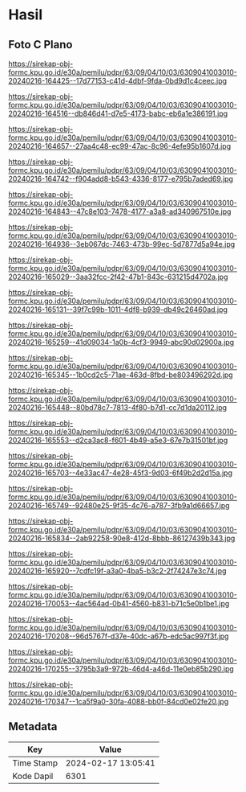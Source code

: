 # Hasil

## Foto C Plano

https://sirekap-obj-formc.kpu.go.id/e30a/pemilu/pdpr/63/09/04/10/03/6309041003010-20240216-164425--17d77153-c41d-4dbf-9fda-0bd9d1c4ceec.jpg

https://sirekap-obj-formc.kpu.go.id/e30a/pemilu/pdpr/63/09/04/10/03/6309041003010-20240216-164516--db846d41-d7e5-4173-babc-eb6a1e386191.jpg

https://sirekap-obj-formc.kpu.go.id/e30a/pemilu/pdpr/63/09/04/10/03/6309041003010-20240216-164657--27aa4c48-ec99-47ac-8c96-4efe95b1607d.jpg

https://sirekap-obj-formc.kpu.go.id/e30a/pemilu/pdpr/63/09/04/10/03/6309041003010-20240216-164742--f904add8-b543-4336-8177-e795b7aded69.jpg

https://sirekap-obj-formc.kpu.go.id/e30a/pemilu/pdpr/63/09/04/10/03/6309041003010-20240216-164843--47c8e103-7478-4177-a3a8-ad340967510e.jpg

https://sirekap-obj-formc.kpu.go.id/e30a/pemilu/pdpr/63/09/04/10/03/6309041003010-20240216-164936--3eb067dc-7463-473b-99ec-5d7877d5a94e.jpg

https://sirekap-obj-formc.kpu.go.id/e30a/pemilu/pdpr/63/09/04/10/03/6309041003010-20240216-165029--3aa32fcc-2f42-47b1-843c-631215d4702a.jpg

https://sirekap-obj-formc.kpu.go.id/e30a/pemilu/pdpr/63/09/04/10/03/6309041003010-20240216-165131--39f7c99b-1011-4df8-b939-db49c26460ad.jpg

https://sirekap-obj-formc.kpu.go.id/e30a/pemilu/pdpr/63/09/04/10/03/6309041003010-20240216-165259--41d09034-1a0b-4cf3-9949-abc90d02900a.jpg

https://sirekap-obj-formc.kpu.go.id/e30a/pemilu/pdpr/63/09/04/10/03/6309041003010-20240216-165345--1b0cd2c5-71ae-463d-8fbd-be803496292d.jpg

https://sirekap-obj-formc.kpu.go.id/e30a/pemilu/pdpr/63/09/04/10/03/6309041003010-20240216-165448--80bd78c7-7813-4f80-b7d1-cc7d1da20112.jpg

https://sirekap-obj-formc.kpu.go.id/e30a/pemilu/pdpr/63/09/04/10/03/6309041003010-20240216-165553--d2ca3ac8-f601-4b49-a5e3-67e7b31501bf.jpg

https://sirekap-obj-formc.kpu.go.id/e30a/pemilu/pdpr/63/09/04/10/03/6309041003010-20240216-165703--4e33ac47-4e28-45f3-9d03-6f49b2d2d15a.jpg

https://sirekap-obj-formc.kpu.go.id/e30a/pemilu/pdpr/63/09/04/10/03/6309041003010-20240216-165749--92480e25-9f35-4c76-a787-3fb9a1d66657.jpg

https://sirekap-obj-formc.kpu.go.id/e30a/pemilu/pdpr/63/09/04/10/03/6309041003010-20240216-165834--2ab92258-90e8-412d-8bbb-86127439b343.jpg

https://sirekap-obj-formc.kpu.go.id/e30a/pemilu/pdpr/63/09/04/10/03/6309041003010-20240216-165920--7cdfc19f-a3a0-4ba5-b3c2-2f74247e3c74.jpg

https://sirekap-obj-formc.kpu.go.id/e30a/pemilu/pdpr/63/09/04/10/03/6309041003010-20240216-170053--4ac564ad-0b41-4560-b831-b71c5e0b1be1.jpg

https://sirekap-obj-formc.kpu.go.id/e30a/pemilu/pdpr/63/09/04/10/03/6309041003010-20240216-170208--96d5767f-d37e-40dc-a67b-edc5ac997f3f.jpg

https://sirekap-obj-formc.kpu.go.id/e30a/pemilu/pdpr/63/09/04/10/03/6309041003010-20240216-170255--3795b3a9-972b-46d4-a46d-11e0eb85b290.jpg

https://sirekap-obj-formc.kpu.go.id/e30a/pemilu/pdpr/63/09/04/10/03/6309041003010-20240216-170347--1ca5f9a0-30fa-4088-bb0f-84cd0e02fe20.jpg


## Metadata

| Key        | Value               |
| ---------- | ------------------- |
| Time Stamp | 2024-02-17 13:05:41 |
| Kode Dapil | 6301                |



